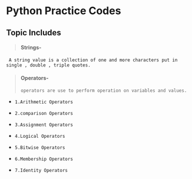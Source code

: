 # Python Practice Codes

## Topic Includes

>#### Strings- 
     A string value is a collection of one and more characters put in single , double , triple quotes.

>#### Operators-
>     operators are use to perform operation on variables and values.
 -     1.Arithmetic Operators
 -     2.comparison Operators
 -     3.Assignment Operators
 -     4.Logical Operators
 -     5.Bitwise Operators
 -     6.Membership Operators
 -     7.Identity Operators